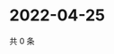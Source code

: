 # 2022-04-25

共 0 条

<!-- BEGIN WEIBO -->
<!-- 最后更新时间 Mon Apr 25 2022 06:15:02 GMT+0800 (China Standard Time) -->

<!-- END WEIBO -->
